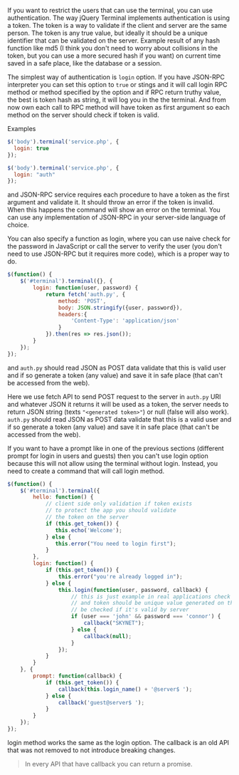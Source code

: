 If you want to restrict the users that can use the terminal, you can use authentication. The way jQuery Terminal implements authentication is using a token. The token is a way to validate if the client and server are the same person. The token is any true value, but ideally it should be a unique identifier that can be validated on the server. Example result of any hash function like md5 (I think you don't need to worry about collisions in the token, but you can use a more secured hash if you want) on current time saved in a safe place, like the database or a session.

The simplest way of authentication is `login` option. If you have JSON-RPC interpreter you can set this option to `true` or stings and it will call login RPC method or method specified by the option and if RPC return truthy value, the best is token hash as string, it
will log you in the the terminal. And from now own each call to RPC method will have token as first argument so each method on the server should check if token is valid.

Examples
```javascript
$('body').terminal('service.php', {
  login: true
});
```

```javascript
$('body').terminal('service.php', {
  login: "auth"
});
```


and JSON-RPC service requires each procedure to have a token as the first argument and validate it. It should throw an error if the token is invalid. When this happens the command will show an error on the terminal. You can use any implementation of JSON-RPC in your server-side language of choice.

You can also specify a function as login, where you can use naive check for the password in JavaScript or call the server to verify the user (you don't need to use JSON-RPC but it requires more code), which is a proper way to do.

```javascript
$(function() {
    $('#terminal').terminal({}, {
        login: function(user, password) {
            return fetch('auth.py', {
                method: 'POST',
                body: JSON.stringify({user, password}),
                headers:{
                    'Content-Type': 'application/json'
                }
            }).then(res => res.json());
        }
    });
});
```
and `auth.py` should read JSON as POST data validate that this is valid user and if so generate a token (any value) and save it in safe place (that can't be accessed from the web).

Here we use fetch API to send POST request to the server in `auth.py` URI and whatever JSON it returns it will be used as a token, the server needs to return JSON string (texts `"<generated token>"`) or null (false will also work). `auth.py` should read JSON as POST data validate that this is a valid user and if so generate a token (any value) and save it in safe place (that can't be accessed from the web).

If you want to have a prompt like in one of the previous sections (different prompt for login in users and guests) then you can't use login option because this will not
allow using the terminal without login. Instead, you need to create a command that will call login method.

```javascript
$(function() {
    $('#terminal').terminal({
        hello: function() {
            // client side only validation if token exists
            // to protect the app you should validate
            // the token on the server
            if (this.get_token()) {
               this.echo('Welcome');
            } else {
               this.error("You need to login first");
            }
        },
        login: function() {
            if (this.get_token()) {
                this.error("you're already logged in");
            } else {
                this.login(function(user, password, callback) {
                    // this is just example in real applications check need to be on the server
                    // and token should be unique value generated on the server that you can
                    // be checked if it's valid by server
                    if (user === 'john' && password === 'connor') {
                        callback("SKYNET");
                    } else {
                        callback(null);
                    }
                });
            }
        }
    }, {
        prompt: function(callback) {
            if (this.get_token()) {
                callback(this.login_name() + '@server$ ');
            } else {
                callback('guest@server$ ');
            }
        }
    });
});
```

login method works the same as the login option. The callback is an old API that was not removed to not introduce breaking changes.

> In every API that have callback you can return a promise.
